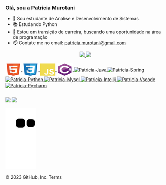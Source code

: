 ### Olá, sou a Patricia Murotani

- 🚀 Sou estudante de Análise e Desenvolvimento de Sistemas
- 📚 Estudando Python
- 🧐 Estou em transição de carreira, buscando uma oportunidade na área de programação
- 📫 Contate me no email: patricia.murotani@gmail.com


<div align="center">
  <a href="https://github.com/PatriciaMurotani">
  <img height="170em" src="https://github-readme-stats.vercel.app/api?username=PatriciaMurotani&show_icons=true&theme=dracula&include_all_commits=true&count_private=true"/>
  <img height="170em" src="https://github-readme-stats.vercel.app/api/top-langs/?username=PatriciaMurotani&layout=compact&langs_count=7&theme=dracula"/>
</div>
  
  <div style="display: inline_block"><br>
  <img align="center" alt="Patricia-HTML" height="40" width="50" src="https://raw.githubusercontent.com/devicons/devicon/master/icons/html5/html5-original.svg">
  <img align="center" alt="Patricia-CSS" height="40" width="50" src="https://raw.githubusercontent.com/devicons/devicon/master/icons/css3/css3-original.svg">
  <img align="center" alt="Patricia-Js" height="40" width="50" src="https://raw.githubusercontent.com/devicons/devicon/master/icons/javascript/javascript-plain.svg">
  <img align="center" alt="Patricia-Csharp" height="40" width="50" src="https://raw.githubusercontent.com/devicons/devicon/master/icons/csharp/csharp-original.svg">
  <img align="center" alt="Patricia-Java" height="50" width="60" src="https://cdn.jsdelivr.net/gh/devicons/devicon/icons/java/java-original-wordmark.svg">
  <img align="center" alt="Patricia-Spring" height="50" width="60" src="https://cdn.jsdelivr.net/gh/devicons/devicon/icons/spring/spring-original-wordmark.svg">
  <img align="center" alt="Patricia-Python" height="50" width="60" src="https://cdn.jsdelivr.net/gh/devicons/devicon/icons/python/python-original-wordmark.svg"> 
  <img align="center" alt="Patricia-Mysql" height="60" width="70" src="https://cdn.jsdelivr.net/gh/devicons/devicon/icons/mysql/mysql-original-wordmark.svg">
          
  <img align="center" alt="Patricia-Intellij" height="60" width="70" src="https://cdn.jsdelivr.net/gh/devicons/devicon/icons/intellij/intellij-original-wordmark.svg">
  <img align="center" alt="Patricia-Vscode" height="40" width="50" src="https://cdn.jsdelivr.net/gh/devicons/devicon/icons/vscode/vscode-original.svg">
  <img align="center" alt="Patricia-Pycharm" height="60" width="70" src="https://cdn.jsdelivr.net/gh/devicons/devicon/icons/pycharm/pycharm-original-wordmark.svg">
            
</div>
  
   ##
 
<div> 
  <a href = "mailto:patricia.murotani@gmail.com"><img src="https://img.shields.io/badge/Gmail-D14836?style=for-the-badge&logo=gmail&logoColor=white"></a>
  <a href="https://www.linkedin.com/in/patricia-murotani-1a27581a3/" target="_blank"><img src="https://img.shields.io/badge/LinkedIn-0077B5?style=for-the-badge&logo=linkedin&logoColor=white" target="_blank"></a> 
 
  ![Snake animation](https://github.com/PatriciaMurotani/PatriciaMurotani/blob/output/github-contribution-grid-snake.svg)
 
</div>
© 2023 GitHub, Inc.
Terms
